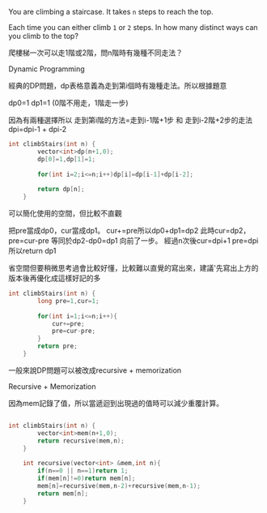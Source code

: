You are climbing a staircase. It takes `n` steps to reach the top.

Each time you can either climb `1` or `2` steps. In how many distinct ways can you climb to the top?

爬樓梯一次可以走1階或2階，問n階時有幾種不同走法？

Dynamic Programming

經典的DP問題，dp表格意義為走到第i個時有幾種走法。所以根據題意

dp0=1  dp1=1  (0階不用走，1階走一步)

因為有兩種選擇所以 走到第i階的方法=走到i-1階+1步  和 走到i-2階+2步的走法
dpi=dpi-1 + dpi-2

```cpp
int climbStairs(int n) {
        vector<int>dp(n+1,0);
        dp[0]=1,dp[1]=1;
        
        for(int i=2;i<=n;i++)dp[i]=dp[i-1]+dp[i-2];
        
        return dp[n];
    }
```

可以簡化使用的空間，但比較不直觀

把pre當成dp0，cur當成dp1。
cur+=pre所以dp0+dp1=dp2
此時cur=dp2，pre=cur-pre 等同於dp2-dp0=dp1 向前了一步。
經過n次後cur=dpi+1  pre=dpi 所以return dp1

省空間但要稍微思考過會比較好懂，比較難以直覺的寫出來，建議'先寫出上方的版本後再優化成這樣好記的多

```cpp
int climbStairs(int n) {
        long pre=1,cur=1;
        
        for(int i=1;i<=n;i++){
            cur+=pre;
            pre=cur-pre;
        }
        return pre;
    }
```

一般來說DP問題可以被改成recursive + memorization

Recursive + Memorization

因為mem記錄了值，所以當遞迴到出現過的值時可以減少重覆計算。
```cpp

int climbStairs(int n) {
        vector<int>mem(n+1,0);
        return recursive(mem,n);
    }
    
    int recursive(vector<int> &mem,int n){
        if(n==0 || n==1)return 1;
        if(mem[n]!=0)return mem[n];
        mem[n]=recursive(mem,n-2)+recursive(mem,n-1);
        return mem[n];
    }
```